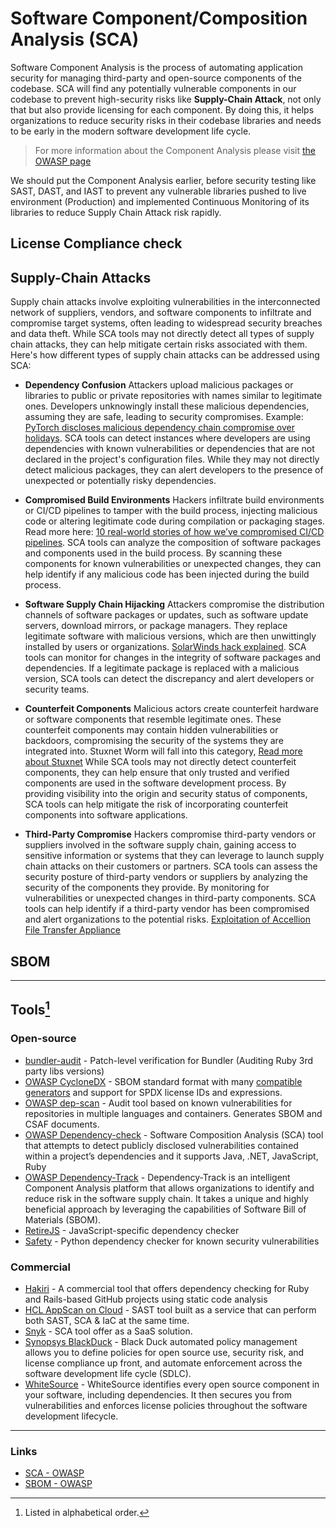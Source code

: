 # Software Component/Composition Analysis (SCA)

Software Component Analysis is the process of automating application security for managing third-party and open-source components of the codebase. SCA will find any potentially vulnerable components in our codebase to prevent high-security risks like **Supply-Chain Attack**, not only that but also provide licensing for each component. By doing this, it helps organizations to reduce security risks in their codebase libraries and needs to be early in the modern software development life cycle.

> For more information about the Component Analysis please visit [the OWASP page](https://owasp.org/www-community/Component_Analysis)

We should put the Component Analysis earlier, before security testing like SAST, DAST, and IAST to prevent any vulnerable libraries pushed to live environment (Production) and implemented Continuous Monitoring of its libraries to reduce Supply Chain Attack risk rapidly.

## License Compliance check

<!-- TBD -->

## Supply-Chain Attacks

Supply chain attacks involve exploiting vulnerabilities in the interconnected network of suppliers, vendors, and software components to infiltrate and compromise target systems, often leading to widespread security breaches and data theft. While SCA tools may not directly detect all types of supply chain attacks, they can help mitigate certain risks associated with them. Here's how different types of supply chain attacks can be addressed using SCA:

- **Dependency Confusion**
  Attackers upload malicious packages or libraries to public or private repositories with names similar to legitimate ones. Developers unknowingly install these malicious dependencies, assuming they are safe, leading to security compromises. Example: [PyTorch discloses malicious dependency chain compromise over holidays](https://www.bleepingcomputer.com/news/security/pytorch-discloses-malicious-dependency-chain-compromise-over-holidays/#google_vignette).
  SCA tools can detect instances where developers are using dependencies with known vulnerabilities or dependencies that are not declared in the project's configuration files. While they may not directly detect malicious packages, they can alert developers to the presence of unexpected or potentially risky dependencies.

- **Compromised Build Environments**
  Hackers infiltrate build environments or CI/CD pipelines to tamper with the build process, injecting malicious code or altering legitimate code during compilation or packaging stages. Read more here: [10 real-world stories of how we’ve compromised CI/CD pipelines](https://research.nccgroup.com/2022/01/13/10-real-world-stories-of-how-weve-compromised-ci-cd-pipelines/).
  SCA tools can analyze the composition of software packages and components used in the build process. By scanning these components for known vulnerabilities or unexpected changes, they can help identify if any malicious code has been injected during the build process.

- **Software Supply Chain Hijacking**
  Attackers compromise the distribution channels of software packages or updates, such as software update servers, download mirrors, or package managers. They replace legitimate software with malicious versions, which are then unwittingly installed by users or organizations. [SolarWinds hack explained](https://www.techtarget.com/whatis/feature/SolarWinds-hack-explained-Everything-you-need-to-know).
  SCA tools can monitor for changes in the integrity of software packages and dependencies. If a legitimate package is replaced with a malicious version, SCA tools can detect the discrepancy and alert developers or security teams.

- **Counterfeit Components**
  Malicious actors create counterfeit hardware or software components that resemble legitimate ones. These counterfeit components may contain hidden vulnerabilities or backdoors, compromising the security of the systems they are integrated into. Stuxnet Worm will fall into this category, [Read more about Stuxnet](https://www.wired.com/2014/11/countdown-to-zero-day-stuxnet/)
  While SCA tools may not directly detect counterfeit components, they can help ensure that only trusted and verified components are used in the software development process. By providing visibility into the origin and security status of components, SCA tools can help mitigate the risk of incorporating counterfeit components into software applications.

- **Third-Party Compromise**
  Hackers compromise third-party vendors or suppliers involved in the software supply chain, gaining access to sensitive information or systems that they can leverage to launch supply chain attacks on their customers or partners.
  SCA tools can assess the security posture of third-party vendors or suppliers by analyzing the security of the components they provide. By monitoring for vulnerabilities or unexpected changes in third-party components.
  SCA tools can help identify if a third-party vendor has been compromised and alert organizations to the potential risks. [Exploitation of Accellion File Transfer Appliance](https://www.cisa.gov/news-events/cybersecurity-advisories/aa21-055a)

## SBOM

<!-- TBD -->

---

## Tools[^1]

### Open-source

- [bundler-audit](https://github.com/rubysec/bundler-audit) - Patch-level verification for Bundler (Auditing Ruby 3rd party libs versions)
- [OWASP CycloneDX](https://cyclonedx.org/) - SBOM standard format with many [compatible generators](https://cyclonedx.org/tool-center/) and support for SPDX license IDs and expressions.
- [OWASP dep-scan](https://owasp.org/www-project-dep-scan/) - Audit tool based on known vulnerabilities for repositories in multiple languages and containers. Generates SBOM and CSAF documents.
- [OWASP Dependency-check](https://owasp.org/www-project-dependency-check) - Software Composition Analysis (SCA) tool that attempts to detect publicly disclosed vulnerabilities contained within a project’s dependencies and it supports Java, .NET, JavaScript, Ruby
- [OWASP Dependency-Track](https://owasp.org/www-project-dependency-track/) - Dependency-Track is an intelligent Component Analysis platform that allows organizations to identify and reduce risk in the software supply chain. It takes a unique and highly beneficial approach by leveraging the capabilities of Software Bill of Materials (SBOM).
- [RetireJS](https://github.com/RetireJS/retire.js) - JavaScript-specific dependency checker
- [Safety](https://github.com/pyupio/safety) - Python dependency checker for known security vulnerabilities

### Commercial

- [Hakiri](https://hakiri.io/) - A commercial tool that offers dependency checking for Ruby and Rails-based GitHub projects using static code analysis
- [HCL AppScan on Cloud](https://cloud.appscan.com) - SAST tool built as a service that can perform both SAST, SCA & IaC at the same time.
- [Snyk](https://snyk.io/) - SCA tool offer as a SaaS solution.
- [Synopsys BlackDuck](https://www.blackducksoftware.com/) - Black Duck automated policy management allows you to define policies for open source use, security risk, and license compliance up front, and automate enforcement across the software development life cycle (SDLC).
- [WhiteSource](https://www.whitesourcesoftware.com/) - WhiteSource identifies every open source component in your software, including dependencies. It then secures you from vulnerabilities and enforces license policies throughout the software development lifecycle.

---

### Links

- [SCA - OWASP](https://owasp.org/www-community/Component_Analysis)
- [SBOM - OWASP](https://owasp.org/www-community/Component_Analysis#software-bill-of-materials-sbom)

[^1]: Listed in alphabetical order.
